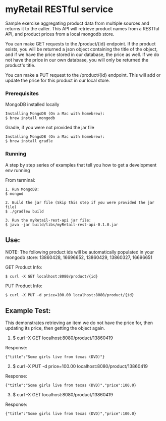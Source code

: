# myRetail RESTful service

Sample exercise aggregating product data from multiple sources and returns it to the caller. This API will retrieve product names from a RESTful API, and product prices from a local mongodb store.


You can make GET requests to the /product/{id} endpoint. If the product exists, you will be returned a json object containing the title of the object, and if we have the price stored in our database, the price as well. If we do not have the price in our own database, you will only be returned the product's title.


You can make a PUT request to the /product/{id} endpoint. This will add or update the price for this product in our local store. 


### Prerequisites

MongoDB installed locally

```
Installing MongoDB (On a Mac with homebrew):
$ brew install mongodb

```

Gradle, if you were not provided the jar file
```
Installing MongoDB (On a Mac with homebrew):
$ brew install gradle
```

### Running

A step by step series of examples that tell you how to get a development env running

From terminal:

```
1. Run MongoDB:
$ mongod

2. Build the jar file (Skip this step if you were provided the jar file)
$ ./gradlew build

3. Run the myRetail-rest-api jar file:
$ java -jar build/libs/myRetail-rest-api-0.1.0.jar
```

## Use:

NOTE: The following product ids will be automatically populated in your mongodb store: 
13860428, 16696652, 13860429, 13860327, 16696651

GET Product Info:

```
$ curl -X GET localhost:8080/product/{id}
```

PUT Product Info:

```
$ curl -X PUT -d price=100.00 localhost:8080/product/{id}
```

## Example Test:

This demonstrates retrieving an item we do not have the price for, then updating its price, then getting the object again.


1. $ curl -X GET localhost:8080/product/13860419

Response:
```
{"title":"Some girls live from texas (DVD)"}
```


2. $ curl -X PUT -d price=100.00 localhost:8080/product/13860419

Response:
```
{"title":"Some girls live from texas (DVD)","price":100.0}
```
3. $ curl -X GET localhost:8080/product/13860419

Response:
```
{"title":"Some girls live from texas (DVD)","price":100.0}
```

